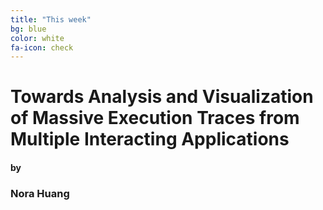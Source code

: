 ```yaml
---
title: "This week"
bg: blue
color: white
fa-icon: check
---
```


# Towards Analysis and Visualization of Massive Execution Traces from Multiple Interacting Applications

#### by

### Nora Huang
